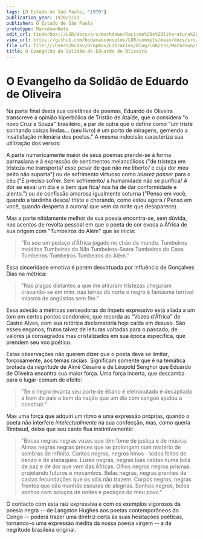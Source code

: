 ```yaml
---
tags: [O Estado de São Paulo, "1970"]
publication_year: 1970/7/23
publisher: O Estado de São Paulo
prototype: MarkdownNote
edit_url: tinderbox://LGR/docs/src/markdown/Racismo%20e%20literatura%20negra/Literatura%20Brasileira?view=outline+select=1658628335
view_url: https://github.com/bcdavasconcelos/LGR/commits/main/docs/src/markdown/racismo-e-literatura-negra/literatura-brasileira/o-evangelho-da-solid-o-de-eduardo-de-oliveira.md
file_url: file:///Users/bcdav/Dropbox/Libraries/Blog/LGR/src/Markdown/Vol%201/Literatura%20Brasileira/O%20Evangelho%20da%20Solida%CC%83o%20de%20Eduardo%20de%20Oliveira.md
title: O Evangelho da Solidão de Eduardo de Oliveira
---
```


# O Evangelho da Solidão de Eduardo de Oliveira

Na parte final desta sua coletânea de poemas, Eduardo de Oliveira transcreve a opinião hiperbólica de Tristão de Ataíde, que o considera "o novo Cruz e Souza" brasileiro, a par de outra que o define como "um triste sonhando coisas lindas\... (seu livro) é um porto de miragens, gemendo a insatisfação milenária dos poetas." A mesma indecisão caracteriza sua utilização dos versos:

A parte numericamente maior de seus poemas prende-se à forma parnasiana e à expressão de sentimentos melancólicos ("de tristeza em tristeza me transporta/ esse pesar de que não me liberto/ e cuja dor meu peito não suporta") ou de sofrimento virtuoso como *laissez passer* para o céu ("É preciso sofrer. Sem sofrimento/ a humanidade não se purifica/ A dor se esvai um dia e o bem que fica/ nos há de dar conformidade e alento.") ou de confissão amorosa igualmente soturna ("Penso em você, quando a tardinha desce/ triste e chorando, como estou agora./ Penso em você, quando desperta a aurora/ que vem da noite que desaparece).

Mas a parte nitidamente melhor de sua poesia encontra-se, sem dúvida, nos acentos de revolta pessoal em que o poeta de cor evoca a África de sua origem com "Tumbeiros do Além" que se inicia:

> "Eu sou um pedaço d'África
> jogado no chão do mundo.
> Tumbeiros malditos
> Tumbeiros do Nilo
> Tumbeiros-Saara
> Tumbeiros do Caos
> Tumbeiros-Tumbeiros
> Tumbeiros do Além."

Essa sinceridade emotiva é porém desvirtuada por influência de Gonçalves Dias na métrica:

> "Nas plagas distantes
> a que me atiraram
> tristezas chegaram
> cravando-se em mim.
> nas terras do norte o negro é fantasma
> terrível miasma
> de angústias sem fim."

Essa adesão a métricas cerceadoras do ímpeto expressivo está aliada a um tom em certos pontos condoreiro, que recorda as "Vozes d'África" de Castro Alves, com sua retórica declamatória hoje caída em desuso. São esses enganos, frutos talvez de leituras voltadas para o passado, de valores já consagrados mas cristalizados em sua época específica, que prendem seu voo poético.

Estas observações não querem dizer que o poeta deva se limitar, forçosamente, aos temas raciais. Significam somente que é na temática brotada da *négritude* de Aimé Césaire e de Léopold Senghor que Eduardo de Oliveira encontra sua maior força. Uma força incerta, que descamba para o lugar-comum de efeito:

> "Se o negro levanta
> seu porte de ébano
> é eletrocutado
> é decapitado
> a bem do país
> a bem da nação
> que um dia com sangue
> ajudou a construir."

Mas uma força que adquiri um ritmo e uma expressão próprias, quando o poeta não interfere *intelectualmente* na sua confecção, mas, como queria Rimbaud, deixa que seu canto flua instintivamente:

> "Bocas negras
> negras vozes
> que têm fome de justiça e de música.
> Almas negras
> negras preces
> que se prolongam num mistério de sombras de infinito.
> Cantos negros,
> negros hinos
> \- todos feitos de banzo e de atabaques.
> Luzes negras,
> negras luas
> caídas numa bola de paz e de dor que vem das Áfricas.
> Olhos negros
> negros prismas
> projetando futuros e mocambos.
> Belas negras,
> negras prenhes
> de castas fecundações que os sóis não trazem.
> Corpos negros,
> negras frontes
> que dão manhãs escuras de alegrias.
> Sonhos negros,
> belos sonhos
> com soluços de noites e pedaços do meu povo."

O contacto com esta raiz expressiva e com os exemplos vigorosos da poesia negra -- de Langston Hughes aos poetas contemporâneos do Congo -- poderá trazer uma diretriz certa às suas hesitações poéticas, tornando-o uma expressão inédita da nossa poesia virgem -- a da negritude brasileira original.

